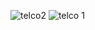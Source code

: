 ![telco2](https://github.com/BendelHybrid/TELCO-CUSTOMER-CHURN-DATASET/assets/63473719/b6e1e056-adaa-479f-a84c-c319c859f0f6)
![telco 1](https://github.com/BendelHybrid/TELCO-CUSTOMER-CHURN-DATASET/assets/63473719/1c35da3c-ba4e-4011-ad5e-58b668bc0f1c)
